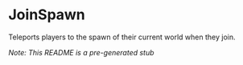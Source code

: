 # JoinSpawn
Teleports players to the spawn of their current world when they join.

*Note: This README is a pre-generated stub*
